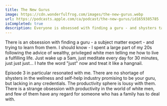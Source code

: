 ```yaml
---
title: The New Gurus
image: https://cdn.wonderfulfrog.com/images/the-new-gurus.webp
url: https://podcasts.apple.com/ca/podcast/the-new-gurus/id1659385785
isCompleted: true
description: Everyone is obsessed with finding a guru - and shysters take advantage of that. Is your guru unscrupulous?
---
```


There is an obsession with finding a guru - a subject matter expert - and trying to learn from them. I should know - I spent a large part of my 20s following the advice of wealthy, privileged white men telling me how to live a fulfilling life. Just wake up a 5am, just meditate every day for 30 minutes, just just just... I hate the word "just" now and treat it like a hangnail.

Episode 3 in particular resonated with me. There are no shortage of shysters in the wellness and self-help industry promising to be your guru, but lacking in any credentials. The productivity sphere is lousy with them. There is a strange obsession with productivity in the world of white men, and few of them have any regard for someone who has a family has to deal with.
